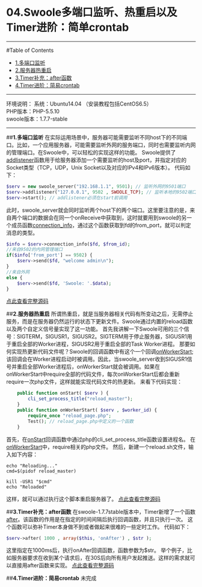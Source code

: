 # 04.Swoole多端口监听、热重启以及Timer进阶：简单crontab
---
#Table of Contents
- [1.多端口监听](#1timer%E5%AE%9A%E6%97%B6%E5%99%A8)
- [2.服务器热重启](#2%E5%BF%83%E8%B7%B3%E6%A3%80%E6%B5%8B)
- [3.Timer补充：after函数](#3task%E8%BF%9B%E9%98%B6mysql%E8%BF%9E%E6%8E%A5%E6%B1%A0)
- [4.Timer进阶：简易crontab](#3task%E8%BF%9B%E9%98%B6mysql%E8%BF%9E%E6%8E%A5%E6%B1%A0)

---

环境说明：
系统：Ubuntu14.04 （安装教程包括CentOS6.5）<br>
PHP版本：PHP-5.5.10<br>
swoole版本：1.7.7-stable<br>

---

##**1.多端口监听**
在实际运用场景中，服务器可能需要监听不同host下的不同端口。比如，一个应用服务器，可能需要监听外网的服务端口，同时也需要监听内网的管理端口。在Swoole中，可以轻松的实现这样的功能。
Swoole提供了[addlistener](https://github.com/LinkedDestiny/swoole-doc/blob/master/doc/03.swoole_server%E5%87%BD%E6%95%B0%E5%88%97%E8%A1%A8.md#swoole_serveraddlistener)函数用于给服务器添加一个需要监听的host及port，并指定对应的Socket类型（TCP，UDP，Unix Socket以及对应的IPv4和IPv6版本）。
代码如下：
```php
$serv = new swoole_server("192.168.1.1", 9501); // 监听外网的9501端口
$serv->addlistener("127.0.0.1", 9502 , SWOOLE_TCP); // 监听本地的9502端口
$serv->start(); // addlistener必须在start前调用
```
此时，swoole_server就会同时监听两个host下的两个端口。这里要注意的是，来自两个端口的数据会在同一个onReceive中获取到，这时就要用到swoole的另一个成员函数[connection_info](https://github.com/LinkedDestiny/swoole-doc/blob/master/doc/03.swoole_server%E5%87%BD%E6%95%B0%E5%88%97%E8%A1%A8.md#swoole_serverconnection_info)，通过这个函数获取到fd的from_port，就可以判定消息的类型。
```php
$info = $serv->connection_info($fd, $from_id);
//来自9502的内网管理端口
if($info['from_port'] == 9502) {
    $serv->send($fd, "welcome admin\n");
}
//来自外网
else {
    $serv->send($fd, 'Swoole: '.$data);
}
```
[点此查看完整源码](https://github.com/LinkedDestiny/swoole-doc/blob/master/src/04/swoole_multi_port_server.php)

##**2.服务器热重启**
所谓热重启，就是当服务器相关代码有所变动之后，无需停止服务，而是在服务器仍然运行的状态下更新文件。Swoole通过内置的reload函数以及两个自定义信号量实现了这一功能。
首先我讲解一下Swoole可用的三个信号：SIGTERM，SIGUSR1，SIGUSR2。SIGTERM用于停止服务器，SIGUSR1用于重启全部的Worker进程，SIGUSR2用于重启全部的Task Worker进程。
那要如何实现热更新代码文件呢？Swoole的回调函数中有这个一个回调[onWorkerStart](https://github.com/LinkedDestiny/swoole-doc/blob/master/doc/02.%E4%BA%8B%E4%BB%B6%E5%9B%9E%E8%B0%83%E5%87%BD%E6%95%B0.md#3onworkerstart);该回调会在Worker进程启动时被调用。因此，当swoole_server收到SIGUSR1信号并重启全部Worker进程后，onWorkerStart就会被调用。如果在onWorkerStart中require全部的代码文件，每次onWorkerStart后都会重新require一次php文件，这样就能实现代码文件的热更新。
来看下代码实现：
```php
    public function onStart( $serv ) {
        cli_set_process_title("reload_master");
    }
    public function onWorkerStart( $serv , $worker_id) {
        require_once "reload_page.php";
        Test(); // reload_page.php中定义的一个函数
    }
```
首先，在[onStart](https://github.com/LinkedDestiny/swoole-doc/blob/master/doc/02.%E4%BA%8B%E4%BB%B6%E5%9B%9E%E8%B0%83%E5%87%BD%E6%95%B0.md#2onstart)回调函数中通过php的cli_set_process_title函数设置进程名。
在[onWorkerStart](https://github.com/LinkedDestiny/swoole-doc/blob/master/doc/02.%E4%BA%8B%E4%BB%B6%E5%9B%9E%E8%B0%83%E5%87%BD%E6%95%B0.md#3onworkerstart)中，require相关的php文件。
然后，新建一个reload.sh文件，输入如下内容：
```shell
echo "Reloading..."
cmd=$(pidof reload_master)

kill -USR1 "$cmd"
echo "Reloaded"
```
这样，就可以通过执行这个脚本重启服务器了。
[点此查看完整源码](https://github.com/LinkedDestiny/swoole-doc/tree/master/src/04/reload)

##**3.Timer补充：after函数**
在swoole-1.7.7stable版本中，Timer新增了一个函数[after](https://github.com/LinkedDestiny/swoole-doc/blob/master/doc/03.swoole_server%E5%87%BD%E6%95%B0%E5%88%97%E8%A1%A8.md#swoole_serverafter)。该函数的作用是在指定的时间间隔后执行回调函数，并且只执行一次。
这个函数可以弥补Timer本身做不到或者做起来很难的一些定时工作。
代码如下：
```php
$serv->after( 1000 , array($this, 'onAfter') , $str );
```
这里指定在1000ms后，执行onAfter回调函数，函数参数为$str。
举个例子，比如服务器要求在收到某个请求后，在30S后向所有用户发起推送。这样的需求就可以直接用after函数来实现。
[点此查看完整源码](https://github.com/LinkedDestiny/swoole-doc/blob/master/src/04/swoole_after_server.php)

##**4.Timer进阶：简易crontab**
未完成
